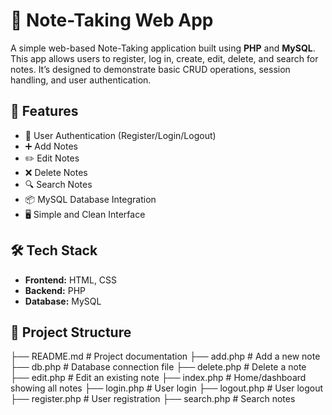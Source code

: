 ﻿# 📝 Note-Taking Web App

A simple web-based Note-Taking application built using **PHP** and **MySQL**. This app allows users to register, log in, create, edit, delete, and search for notes. It’s designed to demonstrate basic CRUD operations, session handling, and user authentication.

## 🚀 Features

- 🔐 User Authentication (Register/Login/Logout)
- ➕ Add Notes
- ✏️ Edit Notes
- ❌ Delete Notes
- 🔍 Search Notes
- 📦 MySQL Database Integration
- 🖥️ Simple and Clean Interface

## 🛠️ Tech Stack

- **Frontend:** HTML, CSS
- **Backend:** PHP
- **Database:** MySQL

## 📁 Project Structure
├── README.md # Project documentation
├── add.php # Add a new note
├── db.php # Database connection file
├── delete.php # Delete a note
├── edit.php # Edit an existing note
├── index.php # Home/dashboard showing all notes
├── login.php # User login
├── logout.php # User logout
├── register.php # User registration
├── search.php # Search notes

